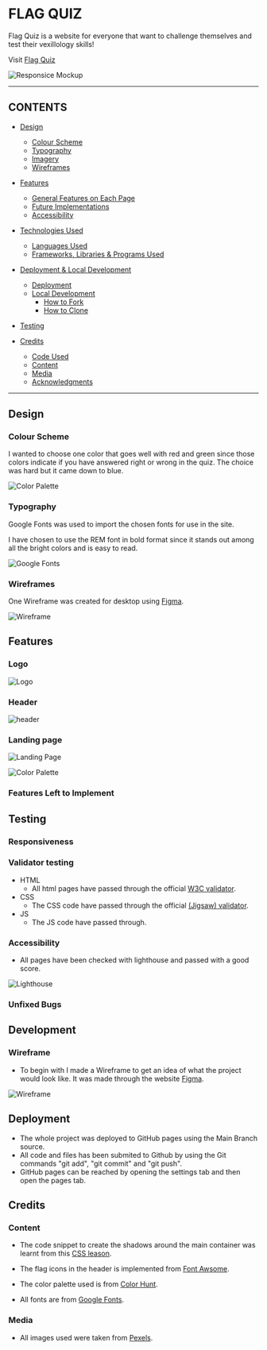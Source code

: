 # FLAG QUIZ

Flag Quiz is a website for everyone that want to challenge themselves and test their vexillology skills!

Visit [Flag Quiz](https://tossan99.github.io/flag-quiz2/)

![Responsice Mockup](assets/readme-images/am-i-responsive.jpg)

---

## CONTENTS

* [Design](#design)
  * [Colour Scheme](#colour-scheme)
  * [Typography](#typography)
  * [Imagery](#imagery)
  * [Wireframes](#wireframes)

* [Features](#features)
  * [General Features on Each Page](#general-features-on-each-page)
  * [Future Implementations](#future-implementations)
  * [Accessibility](#accessibility)

* [Technologies Used](#technologies-used)
  * [Languages Used](#languages-used)
  * [Frameworks, Libraries & Programs Used](#frameworks-libraries--programs-used)

* [Deployment & Local Development](#deployment--local-development)
  * [Deployment](#deployment)
  * [Local Development](#local-development)
    * [How to Fork](#how-to-fork)
    * [How to Clone](#how-to-clone)

* [Testing](#testing)

* [Credits](#credits)
  * [Code Used](#code-used)
  * [Content](#content)
  * [Media](#media)
  * [Acknowledgments](#acknowledgments)

---

## Design

### Colour Scheme

I wanted to choose one color that goes well with red and green since those colors indicate if you have answered right or wrong in the quiz. The choice was hard but it came down to blue.

![Color Palette](assets/readme-images/color-palette.jpg)

### Typography

Google Fonts was used to import the chosen fonts for use in the site.

I have chosen to use the REM font in bold format since it stands out among all the bright colors and is easy to read.

![Google Fonts](assets/readme-images/google-fonts.jpg)

### Wireframes

One Wireframe was created for desktop using [Figma](https://www.figma.com).

![Wireframe](assets/readme-images/wireframe.jpg)

## Features

### Logo

![Logo](assets/images/)

### Header

![header](assets/images/)

### Landing page

![Landing Page](assets/images/)


![Color Palette](assets/images/)

### Features Left to Implement

## Testing

### Responsiveness

### Validator testing

- HTML
  - All html pages have passed through the official [W3C validator](https://validator.w3.org/).
- CSS
  - The CSS code have passed through the official [(Jigsaw) validator](https://jigsaw.w3.org/css-validator/).
- JS
  - The JS code have passed through[]().

### Accessibility

- All pages have been checked with lighthouse and passed with a good score.

![Lighthouse](assets/images/)

### Unfixed Bugs

## Development

### Wireframe

- To begin with I made a Wireframe to get an idea of what the project would look like. It was made through the website [Figma](https://www.figma.com).

![Wireframe](assets/readme-images/wireframe.jpg)

## Deployment

- The whole project was deployed to GitHub pages using the Main Branch source.
- All code and files has been submited to Github by using the Git commands "git add", "git commit" and "git push".
- GitHub pages can be reached by opening the settings tab and then open the pages tab.

## Credits

### Content

- The code snippet to create the shadows around the main container was learnt from this [CSS leason](https://www.w3schools.com/css/css3_shadows.asp).

- The flag icons in the header is implemented from [Font Awsome](https://fontawesome.com/).

- The color palette used is from [Color Hunt](https://colorhunt.co/palette/e7cea60a6ebd5a96e3a1c2f1).

- All fonts are from [Google Fonts](https://fonts.google.com/).

### Media

- All images used were taken from [Pexels](https://www.pexels.com/).
